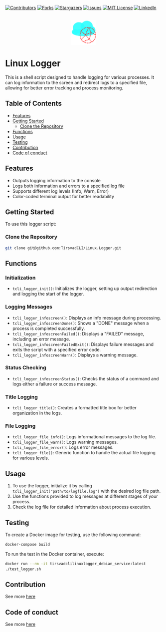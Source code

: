 [![Contributors][contributors-shield]][contributors-url]
[![Forks][forks-shield]][forks-url]
[![Stargazers][stars-shield]][stars-url]
[![Issues][issues-shield]][issues-url]
[![MIT License][license-shield]][license-url]
[![LinkedIn][linkedin-shield]][linkedin-url]

<br />
<div align="center">
    <a href="https://github.com/TirsvadCLI/Linux.Distribution">
        <img src="images/logo.png" alt="Logo" width="80" height="80">
    </a>
</div>

# Linux Logger
This is a shell script designed to handle logging for various processes. It can log information to the screen and redirect logs to a specified file, allowing for better error tracking and process monitoring.

## Table of Contents
- [Features](#features)
- [Getting Started](#getting-started)
    - [Clone the Repository](#clone-the-repository)
- [Functions](#functions)
- [Usage](#usage)
- [Testing](#testing)
- [Contribution](#contribution)
- [Code of conduct](#code-of-conduct)

## Features
- Outputs logging information to the console
- Logs both information and errors to a specified log file
- Supports different log levels (Info, Warn, Error)
- Color-coded terminal output for better readability

## Getting Started
To use this logger script:

### Clone the Repository
```bash
git clone git@github.com:TirsvadCLI/Linux.Logger.git
```

## Functions
### Initialization
- `tcli_logger_init()`: Initializes the logger, setting up output redirection and logging the start of the logger.

### Logging Messages
- `tcli_logger_infoscreen()`: Displays an info message during processing.
- `tcli_logger_infoscreenDone()`: Shows a "DONE" message when a process is completed successfully.
- `tcli_logger_infoscreenFailed()`: Displays a "FAILED" message, including an error message.
- `tcli_logger_infoscreenFailedExit()`: Displays failure messages and exits the script with a specified error code.
- `tcli_logger_infoscreenWarn()`: Displays a warning message.

### Status Checking
- `tcli_logger_infoscreenStatus()`: Checks the status of a command and logs either a failure or success message.

### Title Logging
- `tcli_logger_title()`: Creates a formatted title box for better organization in the logs.

### File Logging
- `tcli_logger_file_info()`: Logs informational messages to the log file.
- `tcli_logger_file_warn()`: Logs warning messages.
- `tcli_logger_file_error()`: Logs error messages.
- `tcli_logger_file()`: Generic function to handle the actual file logging for various levels.

## Usage
1. To use the logger, initialize it by calling `tcli_logger_init("path/to/logfile.log")` with the desired log file path.
2. Use the functions provided to log messages at different stages of your process.
3. Check the log file for detailed information about process execution.

## Testing
To create a Docker image for testing, use the following command:
```bash
docker-compose build
```

To run the test in the Docker container, execute:
```bash
docker run --rm -it tirsvadclilinuxlogger_debian_service:latest
./test_logger.sh
```

## Contribution
See more [here](CONTRIBUTING.md)

## Code of conduct
See more [here](CODE_OF_CONDUCT.md)

<!-- MARKDOWN LINKS & IMAGES -->
<!-- https://www.markdownguide.org/basic-syntax/#reference-style-links -->

[contributors-shield]: https://img.shields.io/github/contributors/TirsvadCLI/Linux.Logger?style=for-the-badge

[contributors-url]: https://github.com/TirsvadCLI/Linux.Logger/graphs/contributors

[forks-shield]: https://img.shields.io/github/forks/TirsvadCLI/Linux.Logger?style=for-the-badge

[forks-url]: https://github.com/TirsvadCLI/Linux.Logger/network/members

[stars-shield]: https://img.shields.io/github/stars/TirsvadCLI/Linux.Logger?style=for-the-badge

[stars-url]: https://github.com/TirsvadCLI/Linux.Logger/stargazers

[issues-shield]: https://img.shields.io/github/issues/TirsvadCLI/Linux.Logger?style=for-the-badge

[issues-url]: https://github.com/TirsvadCLI/Linux.Logger/issues

[license-shield]: https://img.shields.io/github/license/TirsvadCLI/Linux.Logger?style=for-the-badge

[license-url]: https://github.com/TirsvadCLI/Linux.Logger/blob/master/LICENSE

[linkedin-shield]: https://img.shields.io/badge/-LinkedIn-black.svg?style=for-the-badge&logo=linkedin&colorB=555

[linkedin-url]: https://www.linkedin.com/in/jens-tirsvad-nielsen-13b795b9/